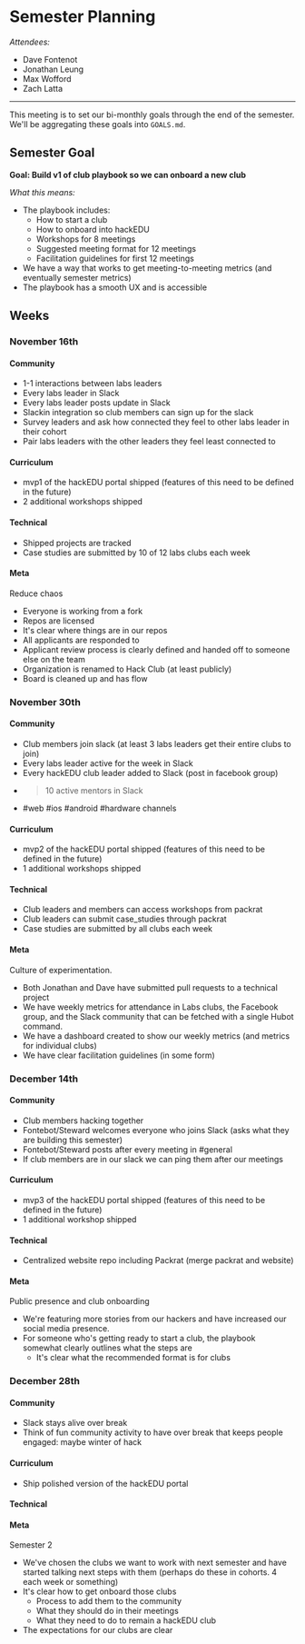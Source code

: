 # Semester Planning

_Attendees:_

- Dave Fontenot
- Jonathan Leung
- Max Wofford
- Zach Latta

-------------------------------------------------------------------------------

This meeting is to set our bi-monthly goals through the end of the semester.
We'll be aggregating these goals into `GOALS.md`.

## Semester Goal

**Goal: Build v1 of club playbook so we can onboard a new club**

_What this means:_

- The playbook includes:
  - How to start a club
  - How to onboard into hackEDU
  - Workshops for 8 meetings
  - Suggested meeting format for 12 meetings
  - Facilitation guidelines for first 12 meetings
- We have a way that works to get meeting-to-meeting metrics (and eventually
  semester metrics)
- The playbook has a smooth UX and is accessible

## Weeks

### November 16th

#### Community

- 1-1 interactions between labs leaders
- Every labs leader in Slack
- Every labs leader posts update in Slack
- Slackin integration so club members can sign up for the slack
- Survey leaders and ask how connected they feel to other labs leader in their
  cohort
- Pair labs leaders with the other leaders they feel least connected to

#### Curriculum

- mvp1 of the hackEDU portal shipped (features of this need to be defined in the
  future)
- 2 additional workshops shipped

#### Technical

- Shipped projects are tracked
- Case studies are submitted by 10 of 12 labs clubs each week

#### Meta

Reduce chaos

- Everyone is working from a fork
- Repos are licensed
- It's clear where things are in our repos
- All applicants are responded to
- Applicant review process is clearly defined and handed off to someone else on
  the team
- Organization is renamed to Hack Club (at least publicly)
- Board is cleaned up and has flow

### November 30th

#### Community

- Club members join slack (at least 3 labs leaders get their entire clubs to
  join)
- Every labs leader active for the week in Slack
- Every hackEDU club leader added to Slack (post in facebook group)
- > 10 active mentors in Slack
- #web #ios #android #hardware channels

#### Curriculum

- mvp2 of the hackEDU portal shipped (features of this need to be defined in the
  future)
- 1 additional workshops shipped

#### Technical

- Club leaders and members can access workshops from packrat
- Club leaders can submit case_studies through packrat
- Case studies are submitted by all clubs each week

#### Meta

Culture of experimentation.

- Both Jonathan and Dave have submitted pull requests to a technical project
- We have weekly metrics for attendance in Labs clubs, the Facebook group, and
  the Slack community that can be fetched with a single Hubot command.
- We have a dashboard created to show our weekly metrics (and metrics for
  individual clubs)
- We have clear facilitation guidelines (in some form)

### December 14th

#### Community

- Club members hacking together
- Fontebot/Steward welcomes everyone who joins Slack (asks what they are
  building this semester)
- Fontebot/Steward posts after every meeting in #general
- If club members are in our slack we can ping them after our meetings

#### Curriculum

- mvp3 of the hackEDU portal shipped (features of this need to be defined in the
  future)
- 1 additional workshop shipped

#### Technical

- Centralized website repo including Packrat (merge packrat and website)

#### Meta

Public presence and club onboarding

- We're featuring more stories from our hackers and have increased our social
  media presence.
- For someone who's getting ready to start a club, the playbook somewhat clearly
  outlines what the steps are
  - It's clear what the recommended format is for clubs

### December 28th

#### Community

- Slack stays alive over break
- Think of fun community activity to have over break that keeps people engaged:
  maybe winter of hack

#### Curriculum

- Ship polished version of the hackEDU portal

#### Technical

#### Meta

Semester 2

- We've chosen the clubs we want to work with next semester and have started
  talking next steps with them (perhaps do these in cohorts. 4 each week or
  something)
- It's clear how to get onboard those clubs
  - Process to add them to the community
  - What they should do in their meetings
  - What they need to do to remain a hackEDU club
- The expectations for our clubs are clear
